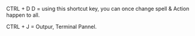 CTRL + D D = using this shortcut key, you can once change spell & Action happen to all.

CTRL + J = Outpur, Terminal Pannel.